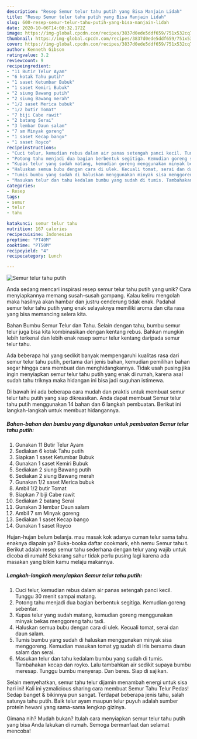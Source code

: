 ```yaml
---
description: "Resep Semur telur tahu putih yang Bisa Manjain Lidah"
title: "Resep Semur telur tahu putih yang Bisa Manjain Lidah"
slug: 600-resep-semur-telur-tahu-putih-yang-bisa-manjain-lidah
date: 2020-10-06T14:00:32.172Z
image: https://img-global.cpcdn.com/recipes/3837d0ede5ddf659/751x532cq70/semur-telur-tahu-putih-foto-resep-utama.jpg
thumbnail: https://img-global.cpcdn.com/recipes/3837d0ede5ddf659/751x532cq70/semur-telur-tahu-putih-foto-resep-utama.jpg
cover: https://img-global.cpcdn.com/recipes/3837d0ede5ddf659/751x532cq70/semur-telur-tahu-putih-foto-resep-utama.jpg
author: Kenneth Gibson
ratingvalue: 3.2
reviewcount: 9
recipeingredient:
- "11 Butir Telur Ayam"
- "6 kotak Tahu putih"
- "1 saset Ketumbar Bubuk"
- "1 saset Kemiri Bubuk"
- "2 siung Bawang putih"
- "2 siung Bawang merah"
- "1/2 saset Merica bubuk"
- "1/2 butir Tomat"
- "7 biji Cabe rawit"
- "2 batang Serai"
- "3 lembar Daun salam"
- "7 sm Minyak goreng"
- "1 saset Kecap bango"
- "1 saset Royco"
recipeinstructions:
- "Cuci telur, kemudian rebus dalam air panas setengah panci kecil. Tunggu 30 menit sampai matang."
- "Potong tahu menjadi dua bagian berbentuk segitiga. Kemudian goreng sebentar."
- "Kupas telur yang sudah matang, kemudian goreng menggunakan minyak bekas menggoreng tahu tadi."
- "Haluskan semua bubu dengan cara di ulek. Kecuali tomat, serai dan daun salam."
- "Tumis bumbu yang sudah di haluskan menggunakan minyak sisa menggoreng. Kemudian masukan tomat yg sudah di iris bersama daun salam dan serai."
- "Masukan telur dan tahu kedalam bumbu yang sudah di tumis. Tambahakan kecap dan royko. Lalu tambahkan air sedikit supaya bumbu meresap. Tunggu bumbu menyerap. Dan beres. Siap di sajikan."
categories:
- Resep
tags:
- semur
- telur
- tahu

katakunci: semur telur tahu 
nutrition: 167 calories
recipecuisine: Indonesian
preptime: "PT40M"
cooktime: "PT50M"
recipeyield: "4"
recipecategory: Lunch

---
```



![Semur telur tahu putih](https://img-global.cpcdn.com/recipes/3837d0ede5ddf659/751x532cq70/semur-telur-tahu-putih-foto-resep-utama.jpg)

Anda sedang mencari inspirasi resep semur telur tahu putih yang unik? Cara menyiapkannya memang susah-susah gampang. Kalau keliru mengolah maka hasilnya akan hambar dan justru cenderung tidak enak. Padahal semur telur tahu putih yang enak selayaknya memiliki aroma dan cita rasa yang bisa memancing selera kita.

Bahan Bumbu Semur Telur dan Tahu. Selain dengan tahu, bumbu semur telur juga bisa kita kombinasikan dengan kentang rebus. Bahkan mungkin lebih terkenal dan lebih enak resep semur telur kentang daripada semur telur tahu.

Ada beberapa hal yang sedikit banyak mempengaruhi kualitas rasa dari semur telur tahu putih, pertama dari jenis bahan, kemudian pemilihan bahan segar hingga cara membuat dan menghidangkannya. Tidak usah pusing jika ingin menyiapkan semur telur tahu putih yang enak di rumah, karena asal sudah tahu triknya maka hidangan ini bisa jadi suguhan istimewa.


Di bawah ini ada beberapa cara mudah dan praktis untuk membuat semur telur tahu putih yang siap dikreasikan. Anda dapat membuat Semur telur tahu putih menggunakan 14 bahan dan 6 langkah pembuatan. Berikut ini langkah-langkah untuk membuat hidangannya.

<!--inarticleads1-->

##### Bahan-bahan dan bumbu yang digunakan untuk pembuatan Semur telur tahu putih:

1. Gunakan 11 Butir Telur Ayam
1. Sediakan 6 kotak Tahu putih
1. Siapkan 1 saset Ketumbar Bubuk
1. Gunakan 1 saset Kemiri Bubuk
1. Sediakan 2 siung Bawang putih
1. Sediakan 2 siung Bawang merah
1. Gunakan 1/2 saset Merica bubuk
1. Ambil 1/2 butir Tomat
1. Siapkan 7 biji Cabe rawit
1. Sediakan 2 batang Serai
1. Gunakan 3 lembar Daun salam
1. Ambil 7 sm Minyak goreng
1. Sediakan 1 saset Kecap bango
1. Gunakan 1 saset Royco


Hujan-hujan belum belanja. mau masak kok adanya cuman telur sama tahu. enaknya diapain ya? Buka-booka daftar cookmark, ehh nemu Semur tahu t. Berikut adalah resep semur tahu sederhana dengan telur yang wajib untuk dicoba di rumah! Sekarang sahur tidak perlu pusing lagi karena ada masakan yang bikin kamu melaju makannya. 

<!--inarticleads2-->

##### Langkah-langkah menyiapkan Semur telur tahu putih:

1. Cuci telur, kemudian rebus dalam air panas setengah panci kecil. Tunggu 30 menit sampai matang.
1. Potong tahu menjadi dua bagian berbentuk segitiga. Kemudian goreng sebentar.
1. Kupas telur yang sudah matang, kemudian goreng menggunakan minyak bekas menggoreng tahu tadi.
1. Haluskan semua bubu dengan cara di ulek. Kecuali tomat, serai dan daun salam.
1. Tumis bumbu yang sudah di haluskan menggunakan minyak sisa menggoreng. Kemudian masukan tomat yg sudah di iris bersama daun salam dan serai.
1. Masukan telur dan tahu kedalam bumbu yang sudah di tumis. Tambahakan kecap dan royko. Lalu tambahkan air sedikit supaya bumbu meresap. Tunggu bumbu menyerap. Dan beres. Siap di sajikan.


Selain menyehatkan, semur tahu telur dijamin menambah energi untuk sisa hari ini! Kali ini yzmalicious sharing cara membuat Semur Tahu Telur Pedas! Sedap banget &amp; bikinnya pun sangat. Terdapat beberapa jenis tahu, salah satunya tahu putih. Baik telur ayam maupun telur puyuh adalah sumber protein hewani yang sama-sama lengkap gizinya. 

Gimana nih? Mudah bukan? Itulah cara menyiapkan semur telur tahu putih yang bisa Anda lakukan di rumah. Semoga bermanfaat dan selamat mencoba!
